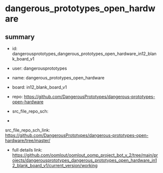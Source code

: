 # dangerous_prototypes_open_hardware
 
## summary 
* id: dangerousprototypes_dangerous_prototypes_open_hardware_in12_blank_board_v1
* user: dangerousprototypes
* name: dangerous_prototypes_open_hardware
* board: in12_blank_board_v1
* repo: https://github.com/DangerousPrototypes/dangerous-prototypes-open-hardware



* src_file_repo_sch: 
*
 src_file_repo_sch_link: https://github.com/DangerousPrototypes/dangerous-prototypes-open-hardware/tree/master/
* full details link: https://github.com/oomlout/oomlout_oomp_project_bot_v_2/tree/main/projects/dangerousprototypes_dangerous_prototypes_open_hardware_in12_blank_board_v1/current_version/working  






